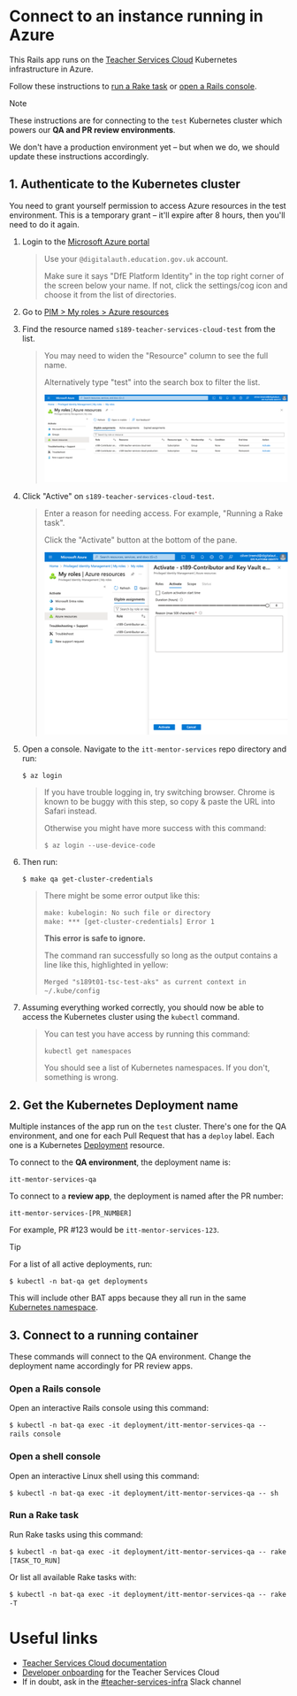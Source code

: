 # Connect to an instance running in Azure

This Rails app runs on the [Teacher Services Cloud](https://github.com/DFE-Digital/teacher-services-cloud) Kubernetes infrastructure in Azure.

Follow these instructions to [run a Rake task](#run-a-rake-task) or [open a Rails console](#open-a-rails-console).

> [!NOTE]
> These instructions are for connecting to the `test` Kubernetes cluster which powers our **QA and PR review environments**.
>
> We don't have a production environment yet – but when we do, we should update these instructions accordingly.

## 1. Authenticate to the Kubernetes cluster

You need to grant yourself permission to access Azure resources in the test environment. This is a temporary grant – it'll expire after 8 hours, then you'll need to do it again.

1. Login to the [Microsoft Azure portal](https://portal.azure.com)

   > Use your `@digitalauth.education.gov.uk` account.
   >
   > Make sure it says "DfE Platform Identity" in the top right corner of the screen below your name. If not, click the settings/cog icon and choose it from the list of directories.

2. Go to [PIM > My roles > Azure resources](https://portal.azure.com/?feature.msaljs=true#view/Microsoft_Azure_PIMCommon/ActivationMenuBlade/~/azurerbac)

3. Find the resource named `s189-teacher-services-cloud-test` from the list.

   > You may need to widen the "Resource" column to see the full name.
   >
   > Alternatively type "test" into the search box to filter the list.
   >
   > ![](images/connect-to-azure/azure-resources.png)

4. Click "Active" on `s189-teacher-services-cloud-test`.

   > Enter a reason for needing access. For example, "Running a Rake task".
   >
   > Click the "Activate" button at the bottom of the pane.
   >
   > ![](images/connect-to-azure/azure-resource-activation.png)

5. Open a console. Navigate to the `itt-mentor-services` repo directory and run:

   ```
   $ az login
   ```

   > If you have trouble logging in, try switching browser. Chrome is known to be buggy with this step, so copy & paste the URL into Safari instead.
   >
   > Otherwise you might have more success with this command:
   >
   > ```
   > $ az login --use-device-code
   > ```

6. Then run:

   ```
   $ make qa get-cluster-credentials
   ```

   > There might be some error output like this:
   >
   > ```
   > make: kubelogin: No such file or directory
   > make: *** [get-cluster-credentials] Error 1
   > ```
   >
   > **This error is safe to ignore.**
   >
   > The command ran successfully so long as the output contains a line like this, highlighted in yellow:
   >
   > ```
   > Merged "s189t01-tsc-test-aks" as current context in ~/.kube/config
   > ```

7. Assuming everything worked correctly, you should now be able to access the Kubernetes cluster using the `kubectl` command.

   > You can test you have access by running this command:
   >
   > ```
   > kubectl get namespaces
   > ```
   >
   > You should see a list of Kubernetes namespaces. If you don't, something is wrong.

## 2. Get the Kubernetes Deployment name

Multiple instances of the app run on the `test` cluster. There's one for the QA environment, and one for each Pull Request that has a `deploy` label. Each one is a Kubernetes [Deployment](https://kubernetes.io/docs/concepts/workloads/controllers/deployment/) resource.

To connect to the **QA environment**, the deployment name is:

```
itt-mentor-services-qa
```

To connect to a **review app**, the deployment is named after the PR number:

```
itt-mentor-services-[PR_NUMBER]
```

For example, PR #123 would be `itt-mentor-services-123`.

> [!TIP]
> For a list of all active deployments, run:
>
> ```
> $ kubectl -n bat-qa get deployments
> ```
>
> This will include other BAT apps because they all run in the same [Kubernetes namespace](https://kubernetes.io/docs/concepts/overview/working-with-objects/namespaces/).

## 3. Connect to a running container

These commands will connect to the QA environment. Change the deployment name accordingly for PR review apps.

### Open a Rails console

Open an interactive Rails console using this command:

```
$ kubectl -n bat-qa exec -it deployment/itt-mentor-services-qa -- rails console
```

### Open a shell console

Open an interactive Linux shell using this command:

```
$ kubectl -n bat-qa exec -it deployment/itt-mentor-services-qa -- sh
```

### Run a Rake task

Run Rake tasks using this command:

```
$ kubectl -n bat-qa exec -it deployment/itt-mentor-services-qa -- rake [TASK_TO_RUN]
```

Or list all available Rake tasks with:

```
$ kubectl -n bat-qa exec -it deployment/itt-mentor-services-qa -- rake -T
```

# Useful links

- [Teacher Services Cloud documentation](https://github.com/DFE-Digital/teacher-services-cloud/tree/main/documentation)
- [Developer onboarding](https://github.com/DFE-Digital/teacher-services-cloud/blob/main/documentation/developer-onboarding.md) for the Teacher Services Cloud
- If in doubt, ask in the [#teacher-services-infra](https://ukgovernmentdfe.slack.com/archives/C011EM7HU85) Slack channel
